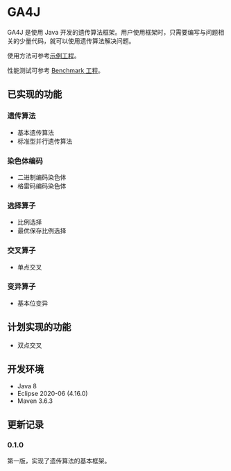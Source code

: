 # GA4J

GA4J 是使用 Java 开发的遗传算法框架。用户使用框架时，只需要编写与问题相关的少量代码，就可以使用遗传算法解决问题。

使用方法可参考[示例工程](https://github.com/Hifumi123/GA4JExamples)。

性能测试可参考 [Benchmark 工程](https://github.com/Hifumi123/GA4JBenchmark)。

## 已实现的功能

### 遗传算法

* 基本遗传算法
* 标准型并行遗传算法

### 染色体编码

* 二进制编码染色体
* 格雷码编码染色体

### 选择算子

* 比例选择
* 最优保存比例选择

### 交叉算子

* 单点交叉

### 变异算子

* 基本位变异

## 计划实现的功能

* 双点交叉

## 开发环境

* Java 8
* Eclipse 2020-06 (4.16.0)
* Maven 3.6.3

## 更新记录

### 0.1.0

第一版，实现了遗传算法的基本框架。